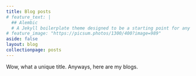 ```yaml
---
title: Blog posts
# feature_text: |
  ## Alembic
  # A Jekyll boilerplate theme designed to be a starting point for any Jekyll website
# feature_image: "https://picsum.photos/1300/400?image=989"
aside: false
layout: blog
collectionpage: posts
---
```


Wow, what a unique title. Anyways, here are my blogs.
